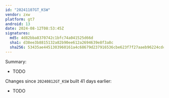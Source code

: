 ```yaml
---
id: "20241107GT_KSW"
vendor: zxw
platform: gt7
android: 13
date: 2024-08-12T08:53:45Z
signatures:
  md5: 4d82bba8370742c1bfc74a041525d66d
  sha1: d38ee3b8815132a82b90ee612a2694639e8f3a8c
  sha256: 53435ae4451303960161a4c68679d237916536cbe623f7f27aaeb96224cdc62d
---
```

Summary:
- TODO

Changes since `20240812GT_KSW` built 41 days earlier:
- TODO

